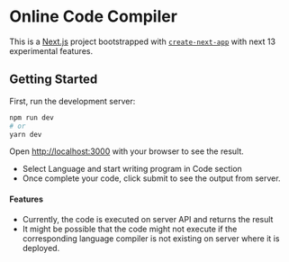 # Online Code Compiler

This is a [Next.js](https://nextjs.org/) project bootstrapped with [`create-next-app`](https://github.com/vercel/next.js/tree/canary/packages/create-next-app) with next 13 experimental features.

## Getting Started

First, run the development server:

```bash
npm run dev
# or
yarn dev
```

Open [http://localhost:3000](http://localhost:3000) with your browser to see the result.

- Select Language and start writing program in Code section
- Once complete your code, click submit to see the output from server.

#### Features

- Currently, the code is executed on server API and returns the result
- It might be possible that the code might not execute if the corresponding language compiler is not existing on server where it is deployed.
